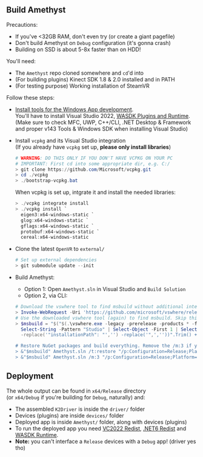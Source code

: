## **Build Amethyst**
Precautions:
 - If you've <32GB RAM, don't even try (or create a giant pagefile)
 - Don't build Amethyst on `Debug` configuration (it's gonna crash)
 - Building on SSD is about 5-8x faster than on HDD!

You'll need:
 - The ```Amethyst``` repo cloned somewhere and ```cd```'d into
 - (For building plugins) Kinect SDK 1.8 & 2.0 installed and in PATH
 - (For testing purpose) Working installation of SteamVR

Follow these steps:

- [Install tools for the Windows App development](https://docs.microsoft.com/en-us/windows/apps/windows-app-sdk/set-up-your-development-environment?tabs=vs-2022-17-1-a%2Cvs-2022-17-1-b).<br>
  You'll have to install Visual Studio 2022, [WASDK Plugins and Runtime](https://docs.microsoft.com/en-us/windows/apps/windows-app-sdk/downloads).<br>
  (Make sure to check MFC, UWP, C++/CLI, .NET Desktop & Framework<br>
  and proper v143 Tools & Windows SDK when installing Visual Studio)

- Install `vcpkg` and its Visual Studio integration<br>
  (If you already have `vcpkg` set up, **please only install libraries**)<br>
  ```powershell
  # WARNING: DO THIS ONLY IF YOU DON'T HAVE VCPKG ON YOUR PC
  # IMPORTANT: First cd into some appropriate dir, e.g. C:/
  > git clone https://github.com/Microsoft/vcpkg.git
  > cd ./vcpkg
  > ./bootstrap-vcpkg.bat
  ```
  When vcpkg is set up, intgrate it and install the needed libraries:
  ```powershell
  > ./vcpkg integrate install
  > ./vcpkg install `
    eigen3:x64-windows-static `
    glog:x64-windows-static `
    gflags:x64-windows-static `
    protobuf:x64-windows-static `
    cereal:x64-windows-static
  ```

- Clone the latest `OpenVR` to `external/`<br>
  ```powershell
  # Set up external dependencies
  > git submodule update --init
  ```

- Build Amethyst:<br>
  - Option 1:
    Open `Amethyst.sln` in Visual Studio and `Build Solution`
  - Option 2, via CLI:
  ```powershell
  # Download the vswhere tool to find msbuild without additional interactions
  > Invoke-WebRequest -Uri 'https://github.com/microsoft/vswhere/releases/latest/download/vswhere.exe' -OutFile './vswhere.exe'
  # Use the downloaded vswhere tool (again) to find msbuild. Skip this step if you use the Dev Powershell
  > $msbuild = "$("$(.\vswhere.exe -legacy -prerelease -products * -format json | Select-String -Pattern "2022" | `
    Select-String -Pattern "Studio" | Select-Object -First 1 | Select-String -Pattern "installationPath")" `
    -replace('"installationPath": "','') -replace('",',''))".Trim() + "\\MSBuild\\Current\\Bin\\MSBuild.exe"

  # Restore NuGet packages and build everything. Remove the /m:3 if your PC is kinda slow (or just give up)
  > &"$msbuild" Amethyst.sln /t:restore "/p:Configuration=Release;Platform=x64;RestorePackagesConfig=true"
  > &"$msbuild" Amethyst.sln /m:3 "/p:Configuration=Release;Platform=x64;BuildInParallel=true"
  ```

## **Deployment**
The whole output can be found in ```x64/Release``` directory<br>
(or ```x64/Debug``` if you're building for ```Debug```, naturally) and:
 - The assembled ```K2Driver``` is inside the ```driver/``` folder
 - Devices (plugins) are inside ```devices/``` folder
 - Deployed app is inside ```Amethyst/``` folder, along with devices (plugins)<br>
 - To run the deployed app you need [VC2022 Redist](https://aka.ms/vs/17/release/vc_redist.x64.exe), [.NET6 Redist](https://download.visualstudio.microsoft.com/download/pr/7f3a766e-9516-4579-aaf2-2b150caa465c/d57665f880cdcce816b278a944092965/windowsdesktop-runtime-6.0.3-win-x64.exe
) and [WASDK Runtime](https://docs.microsoft.com/en-us/windows/apps/windows-app-sdk/downloads).
 - **Note:** you can't interface a ```Release``` devices with a ```Debug``` app! (driver yes tho)